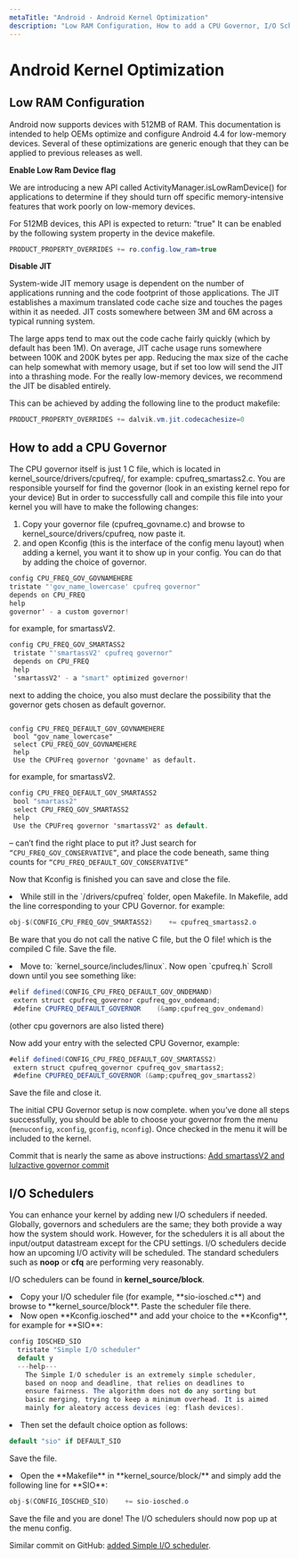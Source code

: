 ```yaml
---
metaTitle: "Android - Android Kernel Optimization"
description: "Low RAM Configuration, How to add a CPU Governor, I/O Schedulers"
---
```


# Android Kernel Optimization




## Low RAM Configuration


Android now supports devices with 512MB of RAM. This documentation is intended to help OEMs optimize and configure Android 4.4 for low-memory devices. Several of these optimizations are generic enough that they can be applied to previous releases as well.

**Enable Low Ram Device flag**

We are introducing a new API called ActivityManager.isLowRamDevice() for applications to determine if they should turn off specific memory-intensive features that work poorly on low-memory devices.

For 512MB devices, this API is expected to return: "true" It can be enabled by the following system property in the device makefile.

```java
PRODUCT_PROPERTY_OVERRIDES += ro.config.low_ram=true

```

**Disable JIT**

System-wide JIT memory usage is dependent on the number of applications running and the code footprint of those applications. The JIT establishes a maximum translated code cache size and touches the pages within it as needed. JIT costs somewhere between 3M and 6M across a typical running system.

The large apps tend to max out the code cache fairly quickly (which by default has been 1M). On average, JIT cache usage runs somewhere between 100K and 200K bytes per app. Reducing the max size of the cache can help somewhat with memory usage, but if set too low will send the JIT into a thrashing mode. For the really low-memory devices, we recommend the JIT be disabled entirely.

This can be achieved by adding the following line to the product makefile:

```java
PRODUCT_PROPERTY_OVERRIDES += dalvik.vm.jit.codecachesize=0

```



## How to add a CPU Governor


The CPU governor itself is just 1 C file, which is located in  kernel_source/drivers/cpufreq/,  for example: cpufreq_smartass2.c. You are responsible yourself for find the governor (look in an existing kernel repo for your device)
But in order to successfully call and compile this file into your kernel you will have to make the following changes:

1. Copy your governor file (cpufreq_govname.c) and browse to  kernel_source/drivers/cpufreq, now paste it.
1. and open Kconfig (this is the interface of the config menu layout) when adding a kernel, you want it to show up in your config. You can do that by adding the choice of governor.

```java
config CPU_FREQ_GOV_GOVNAMEHERE
tristate "'gov_name_lowercase' cpufreq governor"
depends on CPU_FREQ
help
governor' - a custom governor!

```

for example, for smartassV2.

```java
config CPU_FREQ_GOV_SMARTASS2
 tristate "'smartassV2' cpufreq governor"
 depends on CPU_FREQ
 help
 'smartassV2' - a "smart" optimized governor! 

```

next to adding the choice, you also must declare the possibility that the governor gets chosen as default governor.

```

config CPU_FREQ_DEFAULT_GOV_GOVNAMEHERE
 bool "gov_name_lowercase"
 select CPU_FREQ_GOV_GOVNAMEHERE
 help
 Use the CPUFreq governor 'govname' as default.

```

for example, for smartassV2.

```java
config CPU_FREQ_DEFAULT_GOV_SMARTASS2
 bool "smartass2"
 select CPU_FREQ_GOV_SMARTASS2
 help
 Use the CPUFreq governor 'smartassV2' as default.

```

– can’t find the right place to put it? Just search for  `“CPU_FREQ_GOV_CONSERVATIVE”`,  and place the code beneath, same thing counts for `“CPU_FREQ_DEFAULT_GOV_CONSERVATIVE”`

Now that Kconfig is finished you can save and close the file.

<li>While still in the `/drivers/cpufreq` folder, open Makefile.
In Makefile, add the line corresponding to your CPU Governor. for example:</li>

```java
obj-$(CONFIG_CPU_FREQ_GOV_SMARTASS2)    += cpufreq_smartass2.o

```

Be ware that you do not call the native C file, but the O file! which is the compiled C file. Save the file.

<li>Move to:  `kernel_source/includes/linux`.  Now open `cpufreq.h`
Scroll down until you see something like:</li>

```java
#elif defined(CONFIG_CPU_FREQ_DEFAULT_GOV_ONDEMAND)
 extern struct cpufreq_governor cpufreq_gov_ondemand;
 #define CPUFREQ_DEFAULT_GOVERNOR    (&amp;cpufreq_gov_ondemand)

```

(other cpu governors are also listed there)

Now add your entry with the selected CPU Governor, example:

```java
#elif defined(CONFIG_CPU_FREQ_DEFAULT_GOV_SMARTASS2)
 extern struct cpufreq_governor cpufreq_gov_smartass2;
 #define CPUFREQ_DEFAULT_GOVERNOR (&amp;cpufreq_gov_smartass2)

```

Save the file and close it.

The initial CPU Governor setup is now complete. when you’ve done all steps successfully, you should be able to choose your governor from the menu (`menuconfig`, `xconfig`, `gconfig`, `nconfig`). Once checked in the menu it will be included to the kernel.

Commit that is nearly the same as above instructions:  [Add smartassV2 and lulzactive governor commit](https://github.com/broodplank/samsung-kernel-msm7x30/commit/bd319103c20c9a9357852d6f535aaa999cee867a)



## I/O Schedulers


You can enhance your kernel by adding new I/O schedulers if needed. Globally, governors and schedulers are the same; they both provide a way how the system should work. However, for the schedulers it is all about the input/output datastream except for the CPU settings. I/O schedulers decide how an upcoming I/O activity will be scheduled. The standard schedulers such as **noop** or **cfq** are performing very reasonably.

I/O schedulers can be found in **kernel_source/block**.

<li>
Copy your I/O scheduler file (for example, **sio-iosched.c**) and browse to **kernel_source/block**. Paste the scheduler file there.
</li>
<li>
Now open **Kconfig.iosched** and add your choice to the **Kconfig**, for example for **SIO**:

```java
config IOSCHED_SIO
  tristate "Simple I/O scheduler"
  default y
  ---help---
    The Simple I/O scheduler is an extremely simple scheduler,
    based on noop and deadline, that relies on deadlines to
    ensure fairness. The algorithm does not do any sorting but
    basic merging, trying to keep a minimum overhead. It is aimed
    mainly for aleatory access devices (eg: flash devices).

```


</li>
<li>
Then set the default choice option as follows:

```java
default "sio" if DEFAULT_SIO

```


Save the file.
</li>
<li>
Open the **Makefile** in **kernel_source/block/** and simply add the following line for **SIO**:

```java
obj-$(CONFIG_IOSCHED_SIO)    += sio-iosched.o

```


Save the file and you are done! The I/O schedulers should now pop up at the menu config.
</li>

Similar commit on GitHub: [added Simple I/O scheduler](https://github.com/broodplank/samsung-kernel-msm7x30/commit/8c13ea91070ff072a64de4358d0429e35697678d).

